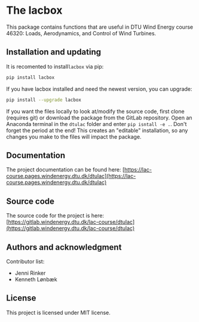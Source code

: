 # The lacbox

This package contains functions that are useful in DTU Wind Energy course
46320: Loads, Aerodynamics, and Control of Wind Turbines.

## Installation and updating
It is recomented to install`lacbox` via pip:
```sh
pip install lacbox
```
If you have lacbox installed and need the newest version, you can upgrade:
```sh
pip install --upgrade lacbox
```

If you want the files locally to look at/modify the source code, first clone
(requires git) or download the package from the GitLab repository. Open an
Anaconda terminal in the `dtulac` folder and enter `pip isntall -e .`. Don't
forget the period at the end! This creates an "editable" installation, so any 
changes you make to the files will impact the package.

## Documentation
The project documentation can be found here:
[https://lac-course.pages.windenergy.dtu.dk/dtulac](https://lac-course.pages.windenergy.dtu.dk/dtulac)

## Source code

The source code for the project is here:
[https://gitlab.windenergy.dtu.dk/lac-course/dtulac](https://gitlab.windenergy.dtu.dk/lac-course/dtulac)

## Authors and acknowledgment
Contributor list:  
 - Jenni Rinker
 - Kenneth Lønbæk

## License
This project is licensed under MIT license.
